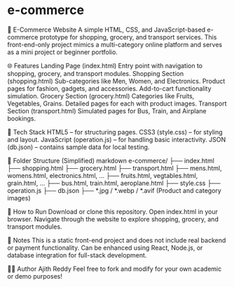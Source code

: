 # e-commerce
🛒 E-Commerce Website
A simple HTML, CSS, and JavaScript-based e-commerce prototype for shopping, grocery, and transport services. This front-end-only project mimics a multi-category online platform and serves as a mini project or beginner portfolio.

🌐 Features
Landing Page (index.html)
Entry point with navigation to shopping, grocery, and transport modules.
Shopping Section (shopping.html)
Sub-categories like Men, Women, and Electronics.
Product pages for fashion, gadgets, and accessories.
Add-to-cart functionality simulation.
Grocery Section (grocery.html)
Categories like Fruits, Vegetables, Grains.
Detailed pages for each with product images.
Transport Section (transport.html)
Simulated pages for Bus, Train, and Airplane bookings.

🧩 Tech Stack
HTML5 – for structuring pages.
CSS3 (style.css) – for styling and layout.
JavaScript (operation.js) – for handling basic interactivity.
JSON (db.json) – contains sample data for local testing.

📁 Folder Structure (Simplified)
markdown
e-commerce/
├── index.html
├── shopping.html
├── grocery.html
├── transport.html
├── mens.html, womens.html, electronics.html, ...
├── fruits.html, vegtables.html, grain.html, ...
├── bus.html, train.html, aeroplane.html
├── style.css
├── operation.js
├── db.json
├── *.jpg / *.webp / *.avif (Product and category images)


🚀 How to Run
Download or clone this repository.
Open index.html in your browser.
Navigate through the website to explore shopping, grocery, and transport modules.

📌 Notes
This is a static front-end project and does not include real backend or payment functionality.
Can be enhanced using React, Node.js, or database integration for full-stack development.

👨‍💻 Author
Ajith Reddy
Feel free to fork and modify for your own academic or demo purposes!
